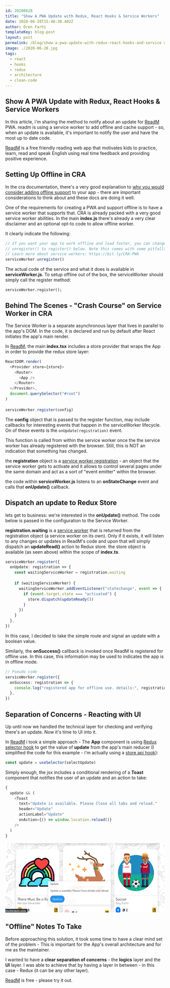 ```yaml
---
id: 20200628
title: "Show A PWA Update with Redux, React Hooks & Service Workers"
date: 2020-06-28T15:48:30.402Z
author: Oren Farhi
templateKey: blog-post
layout: post
permalink: /blog/show-a-pwa-update-with-redux-react-hooks-and-service workers/
image: ./2020-06-28.jpg
tags:
  - react
  - hooks
  - redux
  - architecture
  - clean-code
---
```


## Show A PWA Update with Redux, React Hooks & Service Workers

In this article, i'm sharing the method to notify about an update for [ReadM] PWA. readm is using a service worker to add offline and cache support - so, when an update is available, it's important to notify the user and have the most up to date code.

[ReadM] is a free friendly reading web app that motivates kids to practice, learn, read and speak English using real time feedback and providing positive experience.

## Setting Up Offline in CRA

In the cra documentation, there's a very good explanation to [why you would consider adding offline support] to your app - there are important considerations to think about and these docs are doing it well.

One of the requirements for creating a PWA and support offline is to have a service worker that supports that.
CRA is already packed with a very good service worker abilities. In the main **index.js** there's already a very clear disclaimer and an optional opt-to code to allow offline worker.

It clearly indicate the following:

```typescript
// If you want your app to work offline and load faster, you can change
// unregister() to register() below. Note this comes with some pitfalls.
// Learn more about service workers: https://bit.ly/CRA-PWA
serviceWorker.unregister()
```

The actual code of the service and what it does is available in **serviceWorker.js**.
To setup offline out of the box, the serviceWorker should simply call the register method:

```
serviceWorker.register();
```

## Behind The Scenes - "Crash Course" on Service Worker in CRA

The Service Worker is a separate asynchronous layer that lives in parallel to the app's DOM. In the code, it is declared and run by default after React initiates the app's main render.

In [ReadM], the main **index.tsx** includes a store provider that wraps the App in order to provide the redux store layer:

```typescript
ReactDOM.render(
  <Provider store={store}>
    <Router>
      <App />
    </Router>
  </Provider>,
  document.querySelector("#root")
)

serviceWorker.register(config)
```

The **config** object that is passed to the register function, may include callbacks for interesting events that happen in the serviceWorker lifecycle. On of these events is the `onUpdate(registration)` event.

This function is called from within the service worker once the the service worker has already registered with the browser. Still, this is NOT an indication that something has changed.

the **registration** object is a [service worker registration] - an object that the service worker gets to activate and it allows to control several pages under the same domain and act as a sort of "event emitter" within the browser.

the code within **serviceWorker.js** listens to an **onStateChange** event and calls that **onUpdate()** callback.

## Dispatch an update to Redux Store

lets get to business: we're interested in the **onUpdate()** method. The code below is passed in the configuration to the Service Worker.

**registration.waiting** is a [service worker] that is returned from the registration object (a service worker on its own). Only if it exists, it will listen to any changes or updates in ReadM's code and upon that will simply dispatch an **updateRead()** action to Redux store.
the store object is available (as seen above) within the scope of **index.ts**.

```typescript
serviceWorker.register({
  onUpdate: registration => {
    const waitingServiceWorker = registration.waiting

    if (waitingServiceWorker) {
      waitingServiceWorker.addEventListener("statechange", event => {
        if (event.target.state === "activated") {
          store.dispatch(updateReady())
        }
      })
    }
  },
})
```

In this case, I decided to take the simple route and signal an update with a boolean value.

Similarly, the **onSuccess()** callback is invoked once ReadM is registered for offline use. In this case, this information may be used to indicates the app is in offline mode.

```typescript
// Pseudo code
serviceWorker.register({
  onSuccess: registration => {
    console.log("registered app for offline use. details:", registration)
  },
})
```

## Separation of Concerns - Reacting with UI

Up until now we handled the technical layer for checking and verifying there's an update. Now it's time to UI into it.

In [ReadM] i took a simple approach - The **App** component is using [Redux selector hook] to get the value of **update** from the app's main reducer (I simplified the code for this example - i'm actually using a [store api hook]):

```typescript
const update = useSelector(selectUpdate)
```

Simply enough, the jsx includes a conditional rendering of a **Toast** component that notifies the user of an update and an action to take:

```typescript
{
  update && (
    <Toast
      text="Update is available. Please Close all tabs and reload."
      header="Update"
      actionLabel="Update"
      onAction={() => window.location.reload()}
    />
  )
}
```

![alt text][toastui]

## "Offline" Notes To Take

Before approaching this solution, it took some time to have a clear mind set of the problem - This is important for the App's overall architecture and for me as the maintainer.

I wanted to have a **clear separation of concerns** - the **logics** layer and the **UI** layer. I was able to achieve that by having a layer in between - in this case - Redux (it can be any other layer).

[ReadM] is free - please try it out.

[readm]: https://readm.netlify.app
[service worker]: https://developer.mozilla.org/en-US/docs/Web/API/ServiceWorkerRegistration/waiting
[service worker registration]: https://developer.mozilla.org/en-US/docs/Web/API/ServiceWorkerRegistration
[why you would consider adding offline support]: https://create-react-app.dev/docs/making-a-progressive-web-app/#why-opt-in
[store api hook]: https://orizens.com/blog/how-to-not-have-a-mess-with-react-hooks-and-redux/
[redux selector hook]: https://react-redux.js.org/api/hooks#useselector
[toastui]: ./toast.png "Toast for an app update."
